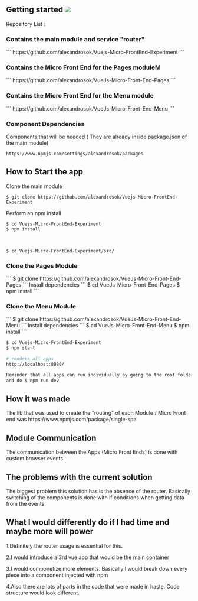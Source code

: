 ## Getting started <img src="http://icons.iconarchive.com/icons/blackvariant/button-ui-requests-15/96/Filehippo-icon.png" />

Repository List : 

<h3>Contains the main module and service "router"</h3>
```
https://github.com/alexandrosok/Vuejs-Micro-FrontEnd-Experiment
```
<h3>Contains the Micro Front End for the Pages moduleM</h3>
```
https://github.com/alexandrosok/VueJs-Micro-Front-End-Pages
```
<h3>Contains the Micro Front End for the Menu module</h3>
```
https://github.com/alexandrosok/VueJs-Micro-Front-End-Menu
```

 <h3>Component Dependencies</h3>

 Components that will be needed ( They are already inside package.json of the main module)
```
https://www.npmjs.com/settings/alexandrosok/packages
```

 <h2>How to Start the app </h2>
 
 Clone the main module
 ```
 $ git clone https://github.com/alexandrosok/Vuejs-Micro-FrontEnd-Experiment
```
 Perform an npm install
 <br />
 
  ```
  $ cd Vuejs-Micro-FrontEnd-Experiment 
  $ npm install
  ```

 <br />
 
 ```
 $ cd Vuejs-Micro-FrontEnd-Experiment/src/
 ```
 <h3>Clone the Pages Module</h3> 
 ```
 $ git clone https://github.com/alexandrosok/VueJs-Micro-Front-End-Pages
```
 Install dependencies
```
 $ cd VueJs-Micro-Front-End-Pages
 $ npm install
```

 <h3>Clone the Menu Module</h3>
 ```
 $ git clone https://github.com/alexandrosok/VueJs-Micro-Front-End-Menu
```
 Install dependencies
 ```
 $ cd VueJs-Micro-Front-End-Menu
 $ npm install
```

```sh
$ cd Vuejs-Micro-FrontEnd-Experiment 
$ npm start

# renders all apps
http://localhost:8080/

Reminder that all apps can run individually by going to the root folder 
and do $ npm run dev 
```

<h2>How it was made</h2>
The lib that was used to create the "routing"
of each Module / Micro Front end was https://www.npmjs.com/package/single-spa

<h2>Module Communication</h2>
The communication between the Apps (Micro Front Ends)
is done with custom browser events. 

<h2>The problems with the current solution</h2>
The biggest problem this solution has is the absence of the router.
Basically switching of the components is done with if conditions when getting data
from the events.  

<h2>What I would differently do if I had time and maybe more will power </h2>
1.Definitely the router usage is essential for this.

2.I would introduce a 3rd vue app that would be the main container <br />

3.I would componetize more elements. Basically I would break down every piece into a component 
injected with npm 
 
4.Also there are lots of parts in the code that were made in haste.
 Code structure would look different.  